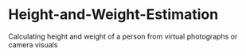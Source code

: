 # Height-and-Weight-Estimation
Calculating height and weight of a person from virtual photographs or camera visuals
